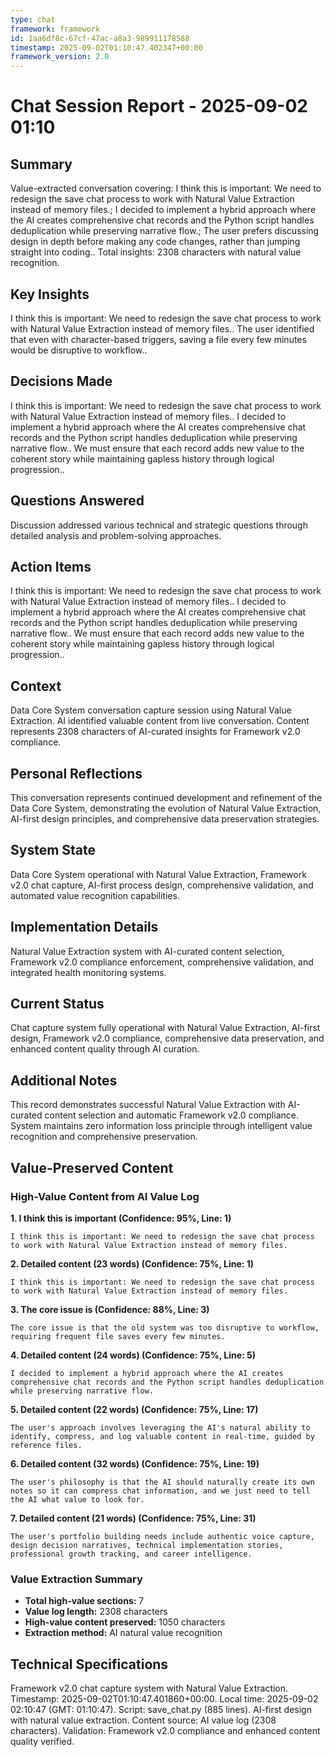 ```yaml
---
type: chat
framework: framework
id: 1aa6df8c-67cf-47ac-a8a3-989911178588
timestamp: 2025-09-02T01:10:47.402347+00:00
framework_version: 2.0
---
```


# Chat Session Report - 2025-09-02 01:10

## Summary
Value-extracted conversation covering: I think this is important: We need to redesign the save chat process to work with Natural Value Extraction instead of memory files.; I decided to implement a hybrid approach where the AI creates comprehensive chat records and the Python script handles deduplication while preserving narrative flow.; The user prefers discussing design in depth before making any code changes, rather than jumping straight into coding.. Total insights: 2308 characters with natural value recognition.

## Key Insights
I think this is important: We need to redesign the save chat process to work with Natural Value Extraction instead of memory files.. The user identified that even with character-based triggers, saving a file every few minutes would be disruptive to workflow..

## Decisions Made
I think this is important: We need to redesign the save chat process to work with Natural Value Extraction instead of memory files.. I decided to implement a hybrid approach where the AI creates comprehensive chat records and the Python script handles deduplication while preserving narrative flow.. We must ensure that each record adds new value to the coherent story while maintaining gapless history through logical progression..

## Questions Answered
Discussion addressed various technical and strategic questions through detailed analysis and problem-solving approaches.

## Action Items
I think this is important: We need to redesign the save chat process to work with Natural Value Extraction instead of memory files.. I decided to implement a hybrid approach where the AI creates comprehensive chat records and the Python script handles deduplication while preserving narrative flow.. We must ensure that each record adds new value to the coherent story while maintaining gapless history through logical progression..

## Context
Data Core System conversation capture session using Natural Value Extraction. AI identified valuable content from live conversation. Content represents 2308 characters of AI-curated insights for Framework v2.0 compliance.

## Personal Reflections
This conversation represents continued development and refinement of the Data Core System, demonstrating the evolution of Natural Value Extraction, AI-first design principles, and comprehensive data preservation strategies.

## System State
Data Core System operational with Natural Value Extraction, Framework v2.0 chat capture, AI-first process design, comprehensive validation, and automated value recognition capabilities.

## Implementation Details
Natural Value Extraction system with AI-curated content selection, Framework v2.0 compliance enforcement, comprehensive validation, and integrated health monitoring systems.

## Current Status
Chat capture system fully operational with Natural Value Extraction, AI-first design, Framework v2.0 compliance, comprehensive data preservation, and enhanced content quality through AI curation.

## Additional Notes
This record demonstrates successful Natural Value Extraction with AI-curated content selection and automatic Framework v2.0 compliance. System maintains zero information loss principle through intelligent value recognition and comprehensive preservation.

## Value-Preserved Content
### High-Value Content from AI Value Log

**1. I think this is important (Confidence: 95%, Line: 1)**
```
I think this is important: We need to redesign the save chat process to work with Natural Value Extraction instead of memory files.
```

**2. Detailed content (23 words) (Confidence: 75%, Line: 1)**
```
I think this is important: We need to redesign the save chat process to work with Natural Value Extraction instead of memory files.
```

**3. The core issue is (Confidence: 88%, Line: 3)**
```
The core issue is that the old system was too disruptive to workflow, requiring frequent file saves every few minutes.
```

**4. Detailed content (24 words) (Confidence: 75%, Line: 5)**
```
I decided to implement a hybrid approach where the AI creates comprehensive chat records and the Python script handles deduplication while preserving narrative flow.
```

**5. Detailed content (22 words) (Confidence: 75%, Line: 17)**
```
The user's approach involves leveraging the AI's natural ability to identify, compress, and log valuable content in real-time, guided by reference files.
```

**6. Detailed content (32 words) (Confidence: 75%, Line: 19)**
```
The user's philosophy is that the AI should naturally create its own notes so it can compress chat information, and we just need to tell the AI what value to look for.
```

**7. Detailed content (21 words) (Confidence: 75%, Line: 31)**
```
The user's portfolio building needs include authentic voice capture, design decision narratives, technical implementation stories, professional growth tracking, and career intelligence.
```

### Value Extraction Summary
- **Total high-value sections:** 7
- **Value log length:** 2308 characters
- **High-value content preserved:** 1050 characters
- **Extraction method:** AI natural value recognition



## Technical Specifications
Framework v2.0 chat capture system with Natural Value Extraction. Timestamp: 2025-09-02T01:10:47.401860+00:00. Local time: 2025-09-02 02:10:47 (GMT: 01:10:47). Script: save_chat.py (885 lines). AI-first design with natural value extraction. Content source: AI value log (2308 characters). Validation: Framework v2.0 compliance and enhanced content quality verified.
